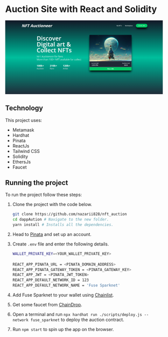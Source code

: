 # Auction Site with React and Solidity

![Alt text](./src/assets/images/image.png)

## Technology

This project uses:

- Metamask
- Hardhat
- Pinata
- ReactJs
- Tailwind CSS
- Solidity
- EthersJs
- Faucet

## Running the project

To run the project follow these steps:

1. Clone the project with the code below.

   ```sh
   git clone https://github.com/nazarii828/nft_auction
   cd dappAution # Navigate to the new folder.
   yarn install # Installs all the dependencies.
   ```

2. Head to [Pinata](https://app.pinata.cloud/) and set up an account.

3. Create `.env` file and enter the following details.

   ```sh
   WALLET_PRIVATE_KEY=<YOUR_WALLET_PRIVATE_KEY>

   REACT_APP_PINATA_URL = <PINATA_DOMAIN_ADDRESS>
   REACT_APP_PINATA_GATEWAY_TOKEN = <PINATA_GATEWAY_KEY>
   REACT_APP_JWT = <PINATA_JWT_TOKEN>
   REACT_APP_DEFAULT_NETWORK_ID = 123
   REACT_APP_DEFAULT_NETWORK_NAME = 'Fuse Sparknet'
   ```

4. Add Fuse Sparknet to your wallet using [Chainlist](https://chainlist.org/).

5. Get some faucet from [ChainDrop](https://chaindrop.org/?chainid=123&token=0xeeeeeeeeeeeeeeeeeeeeeeeeeeeeeeeeeeeeeeee).

6. Open a terminal and run `npx hardhat run ./scripts/deploy.js --network fuse_sparknet` to deploy the auction contract.

7. Run `npm start` to spin up the app on the browser.
